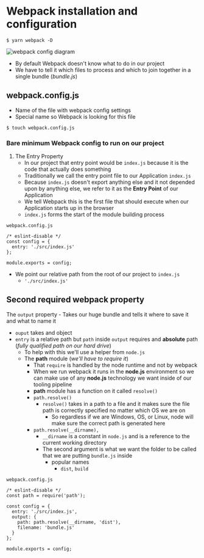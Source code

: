 # Webpack installation and configuration
`$ yarn webpack -D`

![webpack config diagram](https://i.imgur.com/iQmCyai.png)

* By default Webpack doesn't know what to do in our project
* We have to tell it which files to process and which to join together in a single bundle (_bundle.js_)

## webpack.config.js
* Name of the file with webpack config settings
* Special name so Webpack is looking for this file

`$ touch webpack.config.js`

### Bare minimum Webpack config to run on our project
1. The Entry Property
    * In our project that entry point would be `index.js` because it is the code that actually does something
    * Traditionally we call the entry point file to our Application `index.js`
    * Because `index.js` doesn't export anything else and it not depended upon by anything else, we refer to it as the **Entry Point** of our Application
    * We tell Webpack this is the first file that should execute when our Application starts up in the browser
    * `index.js` forms the start of the module building process

`webpack.config.js`

```
/* eslint-disable */
const config = {
  entry: './src/index.js'
};

module.exports = config;
```

* We point our relative path from the root of our project to `index.js`
    - `'./src/index.js'`

## Second required webpack property
The `output` property - Takes our huge bundle and tells it where to save it and what to name it

* `ouput` takes and object
* `entry` is a relative path but `path` inside `output` requires and **absolute** path (_fully qualified path on our hard drive_)
    - To help with this we'll use a helper from `node.js`
    - The **path** module (_we'll have to require it_)
        + That `require` is handled by the node runtime and not by webpack
        + When we run webpack it runs in the **node.js** environment so we can make use of any **node.js** technology we want inside of our tooling pipeline
        + **path** module has a function on it called `resolve()`
        + `path.resolve()`
            * `resolve()` takes in a path to a file and it makes sure the file path is correctly specified no matter which OS we are on
                - So regardless if we are Windows, OS, or Linux, node will make sure the correct path is generated here
        + `path.resolve(__dirname),`
            * `__dirname` is a constant in `node.js` and is a reference to the current working directory
            * The second argument is what we want the folder to be called that we are putting `bundle.js` inside
                - popular names
                    + `dist`, `build`

`webpack.config.js`

```
/* eslint-disable */
const path = require('path');

const config = {
  entry: './src/index.js',
  output: {
    path: path.resolve(__dirname, 'dist'),
    filename: 'bundle.js'
  }
};

module.exports = config;
```
